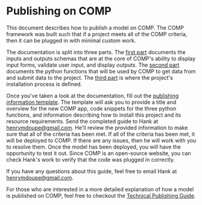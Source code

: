 # Publishing on COMP

This document describes how to publish a model on COMP. The COMP framework was built such that if a project meets all of the COMP criteria, then it can be plugged in with minimal custom work.

The documentation is split into three parts. The [first part](IOSCHEMA.md) documents the inputs and outputs schemas that are at the core of COMP's ability to display input forms, validate user input, and display outputs. The [second part](ENDPOINTS.md) documents the python functions that will be used by COMP to get data from and submit data to the project. The [third part](ENVIRONMENT.md) is where the project's installation process is defined.

Once you've taken a look at the documentation, fill out the [publishing information template](TEMPLATE.md). The template will ask you to provide a title and overview for the new COMP app, code snippets for the three python functions, and information describing how to install this project and its resource requirements. Send the completed guide to Hank at henrymdoupe@gmail.com. He'll review the provided information to make sure that all of the criteria has been met. If all of the criteria has been met, it will be deployed to COMP. If there are any issues, then he will work with you to resolve them. Once the model has been deployed, you will have the opportunity to test it out. Since COMP is an open-source website, you can check Hank's work to verify that the code was plugged in correctly.

If you have any questions about this guide, feel free to email Hank at henrymdoupe@gmail.com.

For those who are interested in a more detailed explanation of how a model is published on COMP, feel free to checkout the [Technical Publishing Guide](TECHNICALPUBLISHING.md).